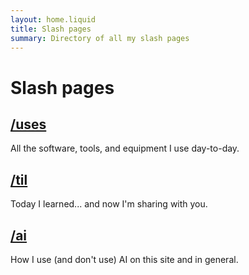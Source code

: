 ```yaml
---
layout: home.liquid
title: Slash pages
summary: Directory of all my slash pages
---
```


# Slash pages

## [/uses](./uses.md)

All the software, tools, and equipment I use day-to-day.

## [/til](/til.md)

Today I learned... and now I'm sharing with you.

## [/ai](/ai.md)

How I use (and don't use) AI on this site and in general.
